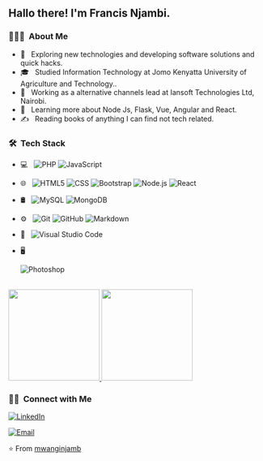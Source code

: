 

<h2> Hallo there! I'm Francis Njambi.</h2>

<h3> 👨🏻‍💻 &nbsp;About Me </h3>

- 🤔 &nbsp; Exploring new technologies and developing software solutions and quick hacks.
- 🎓 &nbsp; Studied Information Technology at Jomo Kenyatta University of Agriculture and Technology..
- 💼 &nbsp; Working as a alternative channels lead at Iansoft Technologies Ltd, Nairobi.
- 🌱 &nbsp; Learning more about Node Js, Flask, Vue, Angular and React.
- ✍️ &nbsp; Reading books of anything I can find not tech related.

<h3> 🛠 &nbsp;Tech Stack</h3>

- 💻 &nbsp;
  ![PHP](https://img.shields.io/badge/-PHP-333333?style=flat&logo=PHP)
  ![JavaScript](https://img.shields.io/badge/-JavaScript-333333?style=flat&logo=javascript)
- 🌐 &nbsp;
  ![HTML5](https://img.shields.io/badge/-HTML5-333333?style=flat&logo=HTML5)
  ![CSS](https://img.shields.io/badge/-CSS-333333?style=flat&logo=CSS3&logoColor=1572B6)
  ![Bootstrap](https://img.shields.io/badge/-Bootstrap-333333?style=flat&logo=bootstrap&logoColor=563D7C)
  ![Node.js](https://img.shields.io/badge/-Node.js-333333?style=flat&logo=node.js)
  ![React](https://img.shields.io/badge/-React-333333?style=flat&logo=react)
- 🛢 &nbsp;
  ![MySQL](https://img.shields.io/badge/-MySQL-333333?style=flat&logo=mysql)
  ![MongoDB](https://img.shields.io/badge/-MongoDB-333333?style=flat&logo=mongodb)
- ⚙️ &nbsp;
  ![Git](https://img.shields.io/badge/-Git-333333?style=flat&logo=git)
  ![GitHub](https://img.shields.io/badge/-GitHub-333333?style=flat&logo=github)
  ![Markdown](https://img.shields.io/badge/-Markdown-333333?style=flat&logo=markdown)
- 🔧 &nbsp;
  ![Visual Studio Code](https://img.shields.io/badge/-Visual%20Studio%20Code-333333?style=flat&logo=visual-studio-code&logoColor=007ACC)
- 🖥 &nbsp;
 
  ![Photoshop](https://img.shields.io/badge/-Photoshop-333333?style=flat&logo=adobe-photoshop)
  

<br/>

<a href="https://github.com/mwanginjamb">
  <img height="180em" src="https://github-readme-stats.vercel.app/api?username=mwanginjamb&theme=buefy&show_icons=true" />
  <img height="180em" src="https://github-readme-stats.vercel.app/api/top-langs/?username=mwanginjamb&theme=buefy&layout=compact" />
</a>

<br/>

<h3> 🤝🏻 &nbsp;Connect with Me </h3>

<p align="center">

<a href="https://www.linkedin.com/in/francisnjambi/"><img alt="LinkedIn" src="https://img.shields.io/badge/LinkedIn-Francis Njambi-blue?style=flat-square&logo=linkedin"></a>

<a href="mailto:francnjamb@gmail.com"><img alt="Email" src="https://img.shields.io/badge/Email-francnjamb@gmail.com-blue?style=flat-square&logo=gmail"></a>
</p>

⭐️ From [mwanginjamb](https://github.com/mwanginjamb)
